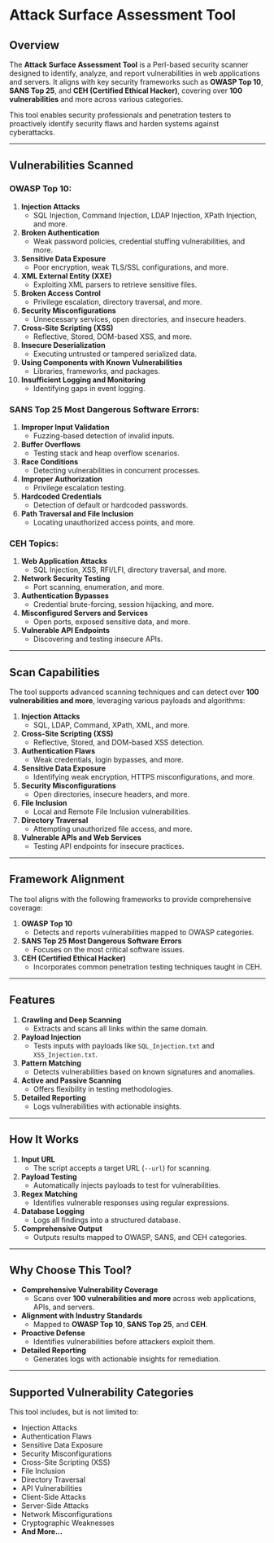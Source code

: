 # **Attack Surface Assessment Tool**

## **Overview**
The **Attack Surface Assessment Tool** is a Perl-based security scanner designed to identify, analyze, and report vulnerabilities in web applications and servers. It aligns with key security frameworks such as **OWASP Top 10**, **SANS Top 25**, and **CEH (Certified Ethical Hacker)**, covering over **100 vulnerabilities** and more across various categories.

This tool enables security professionals and penetration testers to proactively identify security flaws and harden systems against cyberattacks.

---

## **Vulnerabilities Scanned**

### **OWASP Top 10:**
1. **Injection Attacks**  
   - SQL Injection, Command Injection, LDAP Injection, XPath Injection, and more.
2. **Broken Authentication**  
   - Weak password policies, credential stuffing vulnerabilities, and more.
3. **Sensitive Data Exposure**  
   - Poor encryption, weak TLS/SSL configurations, and more.
4. **XML External Entity (XXE)**  
   - Exploiting XML parsers to retrieve sensitive files.
5. **Broken Access Control**  
   - Privilege escalation, directory traversal, and more.
6. **Security Misconfigurations**  
   - Unnecessary services, open directories, and insecure headers.
7. **Cross-Site Scripting (XSS)**  
   - Reflective, Stored, DOM-based XSS, and more.
8. **Insecure Deserialization**  
   - Executing untrusted or tampered serialized data.
9. **Using Components with Known Vulnerabilities**  
   - Libraries, frameworks, and packages.
10. **Insufficient Logging and Monitoring**  
    - Identifying gaps in event logging.

### **SANS Top 25 Most Dangerous Software Errors:**
1. **Improper Input Validation**  
   - Fuzzing-based detection of invalid inputs.
2. **Buffer Overflows**  
   - Testing stack and heap overflow scenarios.
3. **Race Conditions**  
   - Detecting vulnerabilities in concurrent processes.
4. **Improper Authorization**  
   - Privilege escalation testing.
5. **Hardcoded Credentials**  
   - Detection of default or hardcoded passwords.
6. **Path Traversal and File Inclusion**  
   - Locating unauthorized access points, and more.

### **CEH Topics:**
1. **Web Application Attacks**  
   - SQL Injection, XSS, RFI/LFI, directory traversal, and more.
2. **Network Security Testing**  
   - Port scanning, enumeration, and more.
3. **Authentication Bypasses**  
   - Credential brute-forcing, session hijacking, and more.
4. **Misconfigured Servers and Services**  
   - Open ports, exposed sensitive data, and more.
5. **Vulnerable API Endpoints**  
   - Discovering and testing insecure APIs.

---

## **Scan Capabilities**
The tool supports advanced scanning techniques and can detect over **100 vulnerabilities and more**, leveraging various payloads and algorithms:

1. **Injection Attacks**  
   - SQL, LDAP, Command, XPath, XML, and more.
2. **Cross-Site Scripting (XSS)**  
   - Reflective, Stored, and DOM-based XSS detection.
3. **Authentication Flaws**  
   - Weak credentials, login bypasses, and more.
4. **Sensitive Data Exposure**  
   - Identifying weak encryption, HTTPS misconfigurations, and more.
5. **Security Misconfigurations**  
   - Open directories, insecure headers, and more.
6. **File Inclusion**  
   - Local and Remote File Inclusion vulnerabilities.
7. **Directory Traversal**  
   - Attempting unauthorized file access, and more.
8. **Vulnerable APIs and Web Services**  
   - Testing API endpoints for insecure practices.

---

## **Framework Alignment**
The tool aligns with the following frameworks to provide comprehensive coverage:

1. **OWASP Top 10**  
   - Detects and reports vulnerabilities mapped to OWASP categories.
2. **SANS Top 25 Most Dangerous Software Errors**  
   - Focuses on the most critical software issues.
3. **CEH (Certified Ethical Hacker)**  
   - Incorporates common penetration testing techniques taught in CEH.

---

## **Features**
1. **Crawling and Deep Scanning**  
   - Extracts and scans all links within the same domain.
2. **Payload Injection**  
   - Tests inputs with payloads like `SQL_Injection.txt` and `XSS_Injection.txt`.
3. **Pattern Matching**  
   - Detects vulnerabilities based on known signatures and anomalies.
4. **Active and Passive Scanning**  
   - Offers flexibility in testing methodologies.
5. **Detailed Reporting**  
   - Logs vulnerabilities with actionable insights.

---

## **How It Works**
1. **Input URL**  
   - The script accepts a target URL (`--url`) for scanning.
2. **Payload Testing**  
   - Automatically injects payloads to test for vulnerabilities.
3. **Regex Matching**  
   - Identifies vulnerable responses using regular expressions.
4. **Database Logging**  
   - Logs all findings into a structured database.
5. **Comprehensive Output**  
   - Outputs results mapped to OWASP, SANS, and CEH categories.

---

## **Why Choose This Tool?**
- **Comprehensive Vulnerability Coverage**  
  - Scans over **100 vulnerabilities and more** across web applications, APIs, and servers.
- **Alignment with Industry Standards**  
  - Mapped to **OWASP Top 10**, **SANS Top 25**, and **CEH**.
- **Proactive Defense**  
  - Identifies vulnerabilities before attackers exploit them.
- **Detailed Reporting**  
  - Generates logs with actionable insights for remediation.

---

## **Supported Vulnerability Categories**
This tool includes, but is not limited to:
- Injection Attacks
- Authentication Flaws
- Sensitive Data Exposure
- Security Misconfigurations
- Cross-Site Scripting (XSS)
- File Inclusion
- Directory Traversal
- API Vulnerabilities
- Client-Side Attacks
- Server-Side Attacks
- Network Misconfigurations
- Cryptographic Weaknesses
- **And More...**
